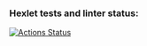 ### Hexlet tests and linter status:
[![Actions Status](https://github.com/Grinvalden/frontend-project-46/actions/workflows/hexlet-check.yml/badge.svg)](https://github.com/Grinvalden/frontend-project-46/actions)